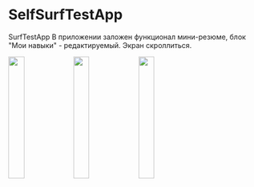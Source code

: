 # SelfSurfTestApp
SurfTestApp
В приложении заложен функционал мини-резюме, блок "Мои навыки" - редактируемый. Экран скроллиться.

<img src="https://github.com/OttoDzh/SelfSurfTestApp/assets/111577951/23c7f393-98a1-428e-ab41-1fec2c2b0b8d" width=25% height=25%> 
<img src="https://github.com/OttoDzh/SelfSurfTestApp/assets/111577951/a10a5ae0-9b8c-421e-957f-c09089d8f3db" width=25% height=25%> 
<img src="https://github.com/OttoDzh/SelfSurfTestApp/assets/111577951/24e558d1-9f76-44c9-867a-93acfc0d330f" width=25% height=25%> 
